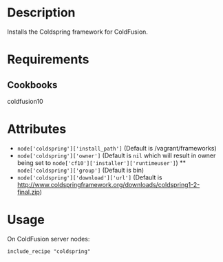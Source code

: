 Description
===========

Installs the Coldspring framework for ColdFusion.

Requirements
============

Cookbooks
---------

coldfusion10

Attributes
==========

* `node['coldspring']['install_path']` (Default is /vagrant/frameworks)
 * `node['coldspring']['owner']` (Default is `nil` which will result in owner being set to `node['cf10']['installer']['runtimeuser']`)
** `node['coldspring']['group']` (Default is bin)
* `node['coldspring']['download']['url']` (Default is http://www.coldspringframework.org/downloads/coldspring1-2-final.zip)

Usage
=====

On ColdFusion server nodes:

    include_recipe "coldspring"


